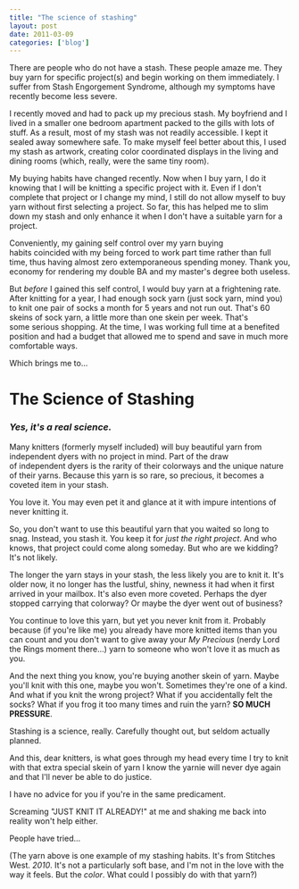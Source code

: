 ```yaml
---
title: "The science of stashing"
layout: post
date: 2011-03-09
categories: ['blog']
---
```


There are people who do not have a stash. These people amaze me. They buy yarn for specific project(s) and begin working on them immediately. I suffer from Stash Engorgement Syndrome, although my symptoms have recently become less severe.

I recently moved and had to pack up my precious stash. My boyfriend and I lived in a smaller one bedroom apartment packed to the gills with lots of stuff. As a result, most of my stash was not readily accessible. I kept it sealed away somewhere safe. To make myself feel better about this, I used my stash as artwork, creating color coordinated displays in the living and dining rooms (which, really, were the same tiny room).

My buying habits have changed recently. Now when I buy yarn, I do it knowing that I will be knitting a specific project with it. Even if I don't complete that project or I change my mind, I still do not allow myself to buy yarn without first selecting a project. So far, this has helped me to slim down my stash and only enhance it when I don't have a suitable yarn for a project.

Conveniently, my gaining self control over my yarn buying habits coincided with my being forced to work part time rather than full time, thus having almost zero extemporaneous spending money. Thank you, economy for rendering my double BA and my master's degree both useless.

But <em>before</em> I gained this self control, I would buy yarn at a frightening rate. After knitting for a year, I had enough sock yarn (just sock yarn, mind you) to knit one pair of socks a month for 5 years and not run out. That's 60 skeins of sock yarn, a little more than one skein per week. That's some serious shopping. At the time, I was working full time at a benefited position and had a budget that allowed me to spend and save in much more comfortable ways.

Which brings me to...
<h1>The Science of Stashing</h1>
<h3><em>Yes, it's a real science.</em></h3>
Many knitters (formerly myself included) will buy beautiful yarn from independent dyers with no project in mind. Part of the draw of independent dyers is the rarity of their colorways and the unique nature of their yarns. Because this yarn is so rare, so precious, it becomes a coveted item in your stash.

You love it. You may even pet it and glance at it with impure intentions of never knitting it.

So, you don't want to use this beautiful yarn that you waited so long to snag. Instead, you stash it. You keep it for <em>just the right project</em>. And who knows, that project could come along someday. But who are we kidding? It's not likely.

The longer the yarn stays in your stash, the less likely you are to knit it. It's older now, it no longer has the lustful, shiny, newness it had when it first arrived in your mailbox. It's also even more coveted. Perhaps the dyer stopped carrying that colorway? Or maybe the dyer went out of business?

You continue to love this yarn, but yet you never knit from it. Probably because (if you're like me) you already have more knitted items than you can count and you don't want to give away your <em>My Precious</em> (nerdy Lord the Rings moment there...) yarn to someone who won't love it as much as you.

And the next thing you know, you're buying another skein of yarn. Maybe you'll knit with this one, maybe you won't. Sometimes they're one of a kind. And what if you knit the wrong project? What if you accidentally felt the socks? What if you frog it too many times and ruin the yarn? <strong>SO MUCH PRESSURE</strong>.

Stashing is a science, really. Carefully thought out, but seldom actually planned.

And this, dear knitters, is what goes through my head every time I try to knit with that extra special skein of yarn I know the yarnie will never dye again and that I'll never be able to do justice.

I have no advice for you if you're in the same predicament.

Screaming "JUST KNIT IT ALREADY!" at me and shaking me back into reality won't help either.

People have tried...

(The yarn above is one example of my stashing habits. It's from Stitches West. <em>2010</em>. It's not a particularly soft base, and I'm not in the love with the way it feels. But the <em>color</em>. What could I possibly do with that yarn?)